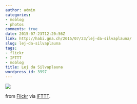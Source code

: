 ```yaml
---
author: admin
categories:
- moblog
- photos
comments: true
date: 2015-07-23T12:20:56Z
link: http://habi.gna.ch/2015/07/23/lej-da-silvaplauna/
slug: lej-da-silvaplauna
tags:
- flickr
- IFTTT
- moblog
title: Lej da Silvaplauna
wordpress_id: 3997
---
```


![](http://ift.tt/1OzwE3s)  

  

from [Flickr](http://flic.kr/p/vrek1F) via [IFTTT](http://ift.tt/1c4nCfM).
